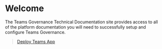 # Welcome

The Teams Governance Technical Documentation site provides access to all of the platform documentation you will need to successfully setup and configure Teams Governance.

>[Deploy Teams App](deployteamsapp.md)
